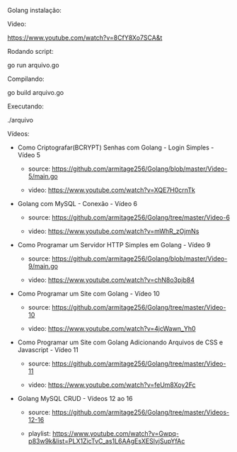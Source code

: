 Golang instalação:

Video: 

https://www.youtube.com/watch?v=8CfY8Xo7SCA&t

Rodando script:

go run arquivo.go

Compilando:

go build arquivo.go

Executando:

./arquivo


Vídeos:

- Como Criptografar(BCRYPT) Senhas com Golang - Login Simples - Vídeo 5

	- source: https://github.com/armitage256/Golang/blob/master/Video-5/main.go

	- video: https://www.youtube.com/watch?v=XQE7H0crnTk
 
	
- Golang com MySQL - Conexão - Vídeo 6

	- source: https://github.com/armitage256/Golang/tree/master/Video-6 

	- video: https://www.youtube.com/watch?v=mWhR_zOjmNs


- Como Programar um Servidor HTTP Simples em Golang - Vídeo 9

	- source: https://github.com/armitage256/Golang/blob/master/Video-9/main.go

	- video: https://www.youtube.com/watch?v=chN8o3pjb84


- Como Programar um Site com Golang - Vídeo 10

	- source: https://github.com/armitage256/Golang/tree/master/Video-10

	- video: https://www.youtube.com/watch?v=4jcWawn_Yh0


- Como Programar um Site com Golang Adicionando Arquivos de CSS e Javascript - Vídeo 11

	- source: https://github.com/armitage256/Golang/tree/master/Video-11

	- video: https://www.youtube.com/watch?v=feUm8Xoy2Fc


- Golang MySQL CRUD - Vídeos 12 ao 16

	- source: https://github.com/armitage256/Golang/tree/master/Videos-12-16

	- playlist: https://www.youtube.com/watch?v=Gwpq-p83w9k&list=PLX1ZicTvC_as1L6AAgEsXESlvjSupYfAc
























	


